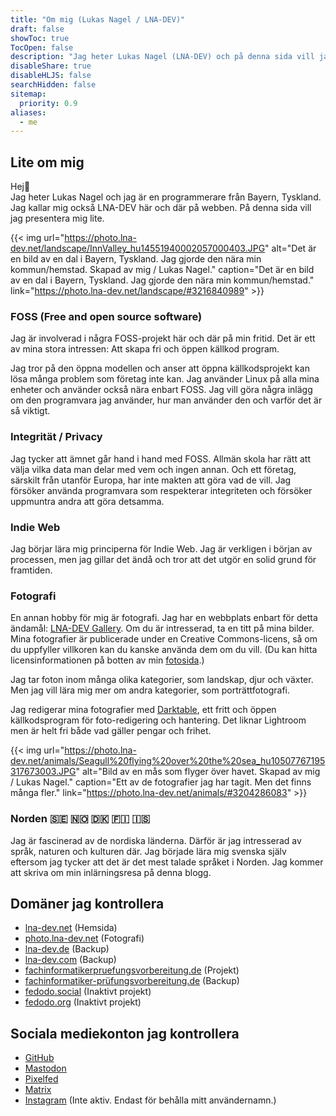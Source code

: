 ```yaml
---
title: "Om mig (Lukas Nagel / LNA-DEV)"
draft: false
showToc: true
TocOpen: false
description: "Jag heter Lukas Nagel (LNA-DEV) och på denna sida vill jag berätta lite om mig."
disableShare: true
disableHLJS: false
searchHidden: false
sitemap:
  priority: 0.9
aliases: 
  - me
---
```


## Lite om mig

Hej👋  
Jag heter Lukas Nagel och jag är en programmerare från Bayern, Tyskland. Jag kallar mig också LNA-DEV här och där på webben. På denna sida vill jag presentera mig lite.

{{< img url="https://photo.lna-dev.net/landscape/InnValley_hu14551940002057000403.JPG" alt="Det är en bild av en dal i Bayern, Tyskland. Jag gjorde den nära min kommun/hemstad. Skapad av mig / Lukas Nagel." caption="Det är en bild av en dal i Bayern, Tyskland. Jag gjorde den nära min kommun/hemstad." link="https://photo.lna-dev.net/landscape/#3216840989" >}}

### FOSS (Free and open source software)

Jag är involverad i några FOSS-projekt här och där på min fritid. Det är ett av mina stora intressen: Att skapa fri och öppen källkod program.

Jag tror på den öppna modellen och anser att öppna källkodsprojekt kan lösa många problem som företag inte kan. Jag använder Linux på alla mina enheter och använder också nära enbart FOSS. Jag vill göra några inlägg om den programvara jag använder, hur man använder den och varför det är så viktigt.

### Integrität / Privacy

Jag tycker att ämnet går hand i hand med FOSS. Allmän skola har rätt att välja vilka data man delar med vem och ingen annan. Och ett företag, särskilt från utanför Europa, har inte makten att göra vad de vill. Jag försöker använda programvara som respekterar integriteten och försöker uppmuntra andra att göra detsamma.

### Indie Web

Jag börjar lära mig principerna för Indie Web. Jag är verkligen i början av processen, men jag gillar det ändå och tror att det utgör en solid grund för framtiden.

### Fotografi

En annan hobby för mig är fotografi. Jag har en webbplats enbart för detta ändamål: [LNA-DEV Gallery](https://photo.lna-dev.net). Om du är intresserad, ta en titt på mina bilder. Mina fotografier är publicerade under en Creative Commons-licens, så om du uppfyller villkoren kan du kanske använda dem om du vill. (Du kan hitta licensinformationen på botten av min [fotosida](https://photo.lna-dev.net).)

Jag tar foton inom många olika kategorier, som landskap, djur och växter. Men jag vill lära mig mer om andra kategorier, som porträttfotografi.

Jag redigerar mina fotografier med [Darktable](https://www.darktable.org/), ett fritt och öppen källkodsprogram för foto-redigering och hantering. Det liknar Lightroom men är helt fri både vad gäller pengar och frihet.

{{< img url="https://photo.lna-dev.net/animals/Seagull%20flying%20over%20the%20sea_hu10507767195317673003.JPG" alt="Bild av en mås som flyger över havet. Skapad av mig / Lukas Nagel." caption="Ett av de fotografier jag har tagit. Men det finns många fler." link="https://photo.lna-dev.net/animals/#3204286083" >}}

### Norden 🇸🇪 🇳🇴 🇩🇰 🇫🇮 🇮🇸

Jag är fascinerad av de nordiska länderna. Därför är jag intresserad av språk, naturen och kulturen där. Jag började lära mig svenska själv eftersom jag tycker att det är det mest talade språket i Norden. Jag kommer att skriva om min inlärningsresa på denna blogg.

## Domäner jag kontrollera

- [lna-dev.net](https://lna-dev.net) (Hemsida)
- [photo.lna-dev.net](https://photo.lna-dev.net) (Fotografi)
- [lna-dev.de](https://lna-dev.de) (Backup)
- [lna-dev.com](https://lna-dev.com) (Backup)
- [fachinformatikerpruefungsvorbereitung.de](https://fachinformatikerpruefungsvorbereitung.de) (Projekt)
- [fachinformatiker-prüfungsvorbereitung.de](https://fachinformatiker-prüfungsvorbereitung.de) (Backup)
- [fedodo.social](https://fedodo.social) (Inaktivt projekt)
- [fedodo.org](https://fedodo.org) (Inaktivt projekt)

## Sociala mediekonton jag kontrollera

- [GitHub](https://github.com/LNA-DEV)
- [Mastodon](https://mastodon.online/@lna_dev)
- [Pixelfed](https://pixelfed.de/i/web/profile/482439783472092612)
- [Matrix](https://matrix.to/#/@lna-dev:matrix.org)
- [Instagram](https://www.instagram.com/lnadev/) (Inte aktiv. Endast för behålla mitt användernamn.)
